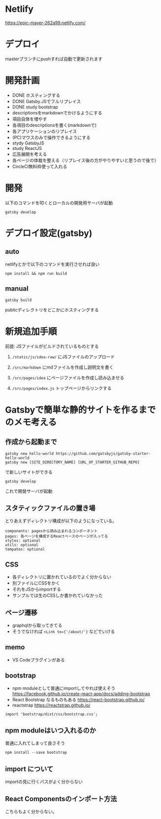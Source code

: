 # Netlify
https://epic-mayer-262a99.netlify.com/

# デプロイ
masterブランチにpushすれば自動で更新されます

# 開発計画

 - DONE ホスティングする
 - DONE Gatsby.JSでフルリプレイス
 - DONE study bootstrap
 - descriptionsをmarkdownでかけるようにする
 - 項目自体を増やす
 - 各項目のdescriptionsを書く(markdownで)
 - 各アプリケーションのリプレイス
 - (PC)マウスのみで操作できるようにする
 - stydy GatsbyJS
 - study ReactJS
 - 広告展開を考える
 - 各ページの体裁を整える（リプレイス後の方がやりやすいと思うので後で）
 - CircleCI無料枠使って入れる

# 開発

以下のコマンドを叩くとローカルの開発用サーバが起動

```
gatsby develop
```

# デプロイ設定(gatsby)
## auto
netlifyとかで以下のコマンドを実行させれば良い

```
npm install && npm run build
```

## manual
```
gatsby build
```

publicディレクトリをどこかにホスティングする


# 新規追加手順

前提: JSファイルがビルドされているものとする

1. `/static/js/idea-raw/` にJSファイルのアップロード

2. `/src/markdown` にmdファイルを作成し説明文を書く

3. `/src/pages/idea` にページファイルを作成し読み込ませる

3. `/src/pages/index.js` トップページからリンクする

# Gatsbyで簡単な静的サイトを作るまでのメモ考える

## 作成から起動まで

```
gatsby new hello-world https://github.com/gatsbyjs/gatsby-starter-hello-world
gatsby new [SITE_DIRECTORY_NAME] [URL_OF_STARTER_GITHUB_REPO]
```

で新しいサイトができる

```
gatsby develop
```

これで開発サーバが起動

## スタティックファイルの置き場

とりあえずディレクトリ構成が以下のようになっている。

```
components: pagesから読み込まれるコンポーネント
pages: 各ページを構成するReactベースのページが入ってる
styles: optional
utils: optional
tempates: optional
```

## CSS
 - 各ディレクトリに置かれているのでよく分からない
 - 別ファイルにCSSをかく
 - それをJSからimportする
 - サンプルでは生のCSSしか書かれていなかった

## ページ遷移
 - graphqlから取ってきてる
 - そうでなければ `<Link to={'/about/'}` などでいける

## memo
 - VS Codeプラグインがある

## bootstrap
 - npm moduleとして普通にimportしてやれば使えそう https://facebook.github.io/create-react-app/docs/adding-bootstrap
 - React Bootstrap なるものもある https://react-bootstrap.github.io/
 - reactstrap https://reactstrap.github.io/
 
 ```
 import 'bootstrap/dist/css/bootstrap.css';
 ```
 
## npm moduleはいつ入れるのか

普通に入れてしまって良さそう

```
npm install --save bootstrap
```

## import について

importの見に行くパスがよく分からない

## React Componentsのインポート方法

こちらもよく分からない。
 
